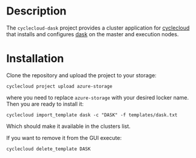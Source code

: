 # Description

The `cyclecloud-dask` project provides a cluster application for [cyclecloud](https://azure.microsoft.com/en-us/features/azure-cyclecloud/) 
that installs and configures [dask](https://dask.org/) on the master and execution nodes.

# Installation

Clone the repository and upload the project to your storage:

    cyclecloud project upload azure-storage

where you need to replace `azure-storage` with your desired locker name.
Then you are ready to install it:

    cyclecloud import_template dask -c "DASK" -f templates/dask.txt 

Which should make it available in the clusters list.


If you want to remove it from the GUI execute:

    cyclecloud delete_template DASK
